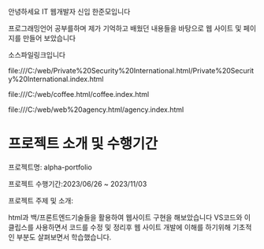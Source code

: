 안녕하세요 IT 웹개발자 신입 한준모입니다

프로그래밍언어 공부를하며 제가 기억하고 배웠던 내용들을 바탕으로 웹 사이트 및 페이지를 만들어 보았습니다

소스파일링크입니다

file:///C:/web/Private%20Security%20International.html/Private%20Security%20International.index.html

file:///C:/web/coffee.html/coffee.index.html

file:///C:/web/web%20agency.html/agency.index.html

# 프로젝트 소개 및 수행기간

프로젝트명: alpha-portfolio

프로젝트 수행기간:2023/06/26 ~ 2023/11/03

프로젝트 주제 및 소개:

html과 백/프론트엔드기술들을 활용하여 웹사이트 구현을 해보았습니다 
VS코드와 이클립스를 사용하면서 코드를 수정 및 정리후 웹 사이트 개발에 이해를 하기위해 
기초적인 부분도 살펴보면서 학습했습니다.

